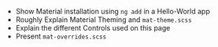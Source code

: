 - Show Material installation using `ng add` in a Hello-World app
- Roughly Explain Material Theming and `mat-theme.scss`
- Explain the different Controls used on this page
- Present `mat-overrides.scss`